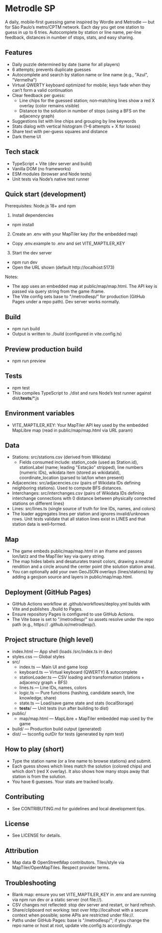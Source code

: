 # Metrodle SP

A daily, mobile‑first guessing game inspired by Wordle and Metrodle — but for São Paulo’s metro/CPTM network. Each day
you get one station to guess in up to 6 tries. Autocomplete by station or line name, per‑line feedback, distances in
number of stops, stats, and easy sharing.

## Features

- Daily puzzle determined by date (same for all players)
- 6 attempts; prevents duplicate guesses
- Autocomplete and search by station name or line name (e.g., "Azul", "Vermelha")
- Virtual QWERTY keyboard optimized for mobile; keys fade when they can’t form a valid continuation
- Clear feedback per guess:
    - Line chips for the guessed station; non‑matching lines show a red X overlay (color remains visible)
    - Distance to the solution in number of stops (using a BFS on the adjacency graph)
- Suggestions list with line chips and grouping by line keywords
- Stats dialog with vertical histogram (1–6 attempts + X for losses)
- Share text with per‑guess squares and distance
- Dark theme UI

## Tech stack

- TypeScript + Vite (dev server and build)
- Vanilla DOM (no frameworks)
- ESM modules (browser and Node tests)
- Unit tests via Node’s native test runner

## Quick start (development)

Prerequisites: Node.js 18+ and npm

1) Install dependencies

- npm install

2) Create an .env with your MapTiler key (for the embedded map)

- Copy .env.example to .env and set VITE_MAPTILER_KEY

3) Start the dev server

- npm run dev
- Open the URL shown (default http://localhost:5173)

Notes:

- The app uses an embedded map at public/map/map.html. The API key is passed via query string from the game iframe.
- The Vite config sets base to "/metrodlesp/" for production (GitHub Pages under a repo path). Dev server works
  normally.

## Build

- npm run build
- Output is written to ./build (configured in vite.config.ts)

## Preview production build

- npm run preview

## Tests

- npm test
- This compiles TypeScript to ./dist and runs Node’s test runner against dist/__tests__/*.js

## Environment variables

- VITE_MAPTILER_KEY: Your MapTiler API key used by the embedded MapLibre map (read in public/map/map.html via URL param)

## Data

- Stations: src/stations.csv (derived from Wikidata)
    - Fields consumed include: station_code (used as Station.id), stationLabel (name; leading "Estação" stripped), line
      numbers (numeric IDs), wikidata item (stored as wikidataId), coordinate_location (parsed to lat/lon when present)
- Adjacencies: src/adjacencies.csv (pairs of Wikidata IDs defining neighboring stations). Used to compute BFS distances.
- Interchanges: src/interchanges.csv (pairs of Wikidata IDs defining interchange connections with 0 distance between physically connected stations on different lines)
- Lines: src/lines.ts (single source of truth for line IDs, names, and colors)
- The loader aggregates lines per station and ignores invalid/unknown rows. Unit tests validate that all station lines
  exist in LINES and that station data is well‑formed.

## Map

- The game embeds public/map/map.html in an iframe and passes lon/lat/z and the MapTiler key via query string.
- The map hides labels and desaturates transit colors, drawing a neutral rendition and a circle around the center
  point (the solution station area).
- You can optionally add your own GeoJSON overlays (lines/stations) by adding a geojson source and layers in
  public/map/map.html.

## Deployment (GitHub Pages)

- GitHub Actions workflow at .github/workflows/deploy.yml builds with Vite and publishes ./build to Pages.
- Ensure repository Pages is configured to use GitHub Actions.
- The Vite base is set to "/metrodlesp/" so assets resolve under the repo path (e.g., https://<user>
  .github.io/metrodlesp/).

## Project structure (high level)

- index.html — App shell (loads /src/index.ts in dev)
- styles.css — Global styles
- src/
    - index.ts — Main UI and game loop
    - keyboard.ts — Virtual keyboard (QWERTY) & autocomplete
    - stationLoader.ts — CSV loading and transformation (stations + adjacency graph + BFS)
    - lines.ts — Line IDs, names, colors
    - logic.ts — Pure functions (hashing, candidate search, line knowledge, share)
    - state.ts — Load/save game state and stats (localStorage)
    - __tests__/ — Unit tests (run after building to dist)
- public/
    - map/map.html — MapLibre + MapTiler embedded map used by the game
- build/ — Production build output (generated)
- dist/ — tsconfig outDir for tests (generated by npm test)

## How to play (short)

- Type the station name (or a line name to browse stations) and submit.
- Each guess shows which lines match the solution (colored chips) and which don’t (red X overlay). It also shows how
  many stops away that station is from the solution.
- You have 6 guesses. Your stats are tracked locally.

## Contributing

- See CONTRIBUTING.md for guidelines and local development tips.

## License

- See LICENSE for details.

## Attribution

- Map data © OpenStreetMap contributors. Tiles/style via MapTiler/OpenMapTiles. Respect provider terms.

## Troubleshooting

- Blank map: ensure you set VITE_MAPTILER_KEY in .env and are running via npm run dev or a static server (not file://).
- CSV changes not reflected: stop dev server and restart, or hard refresh.
- Share/clipboard not working: test over http://localhost with a secure context when possible; some APIs are restricted
  under file://.
- Paths under GitHub Pages: base is "/metrodlesp/"; if you change the repo name or host at root, update vite.config.ts
  accordingly.